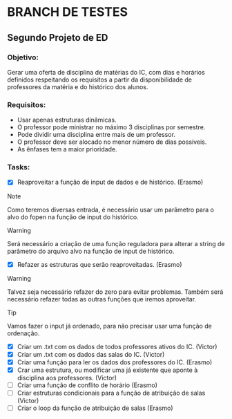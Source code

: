 # BRANCH DE TESTES

## Segundo Projeto de ED

### Objetivo:
Gerar uma oferta de disciplina de matérias do IC, com dias e horários definidos respeitando os requisitos a partir da disponibilidade de professores da matéria e do histórico dos alunos.

### Requisitos:

- Usar apenas estruturas dinâmicas.
- O professor pode ministrar no máximo 3 disciplinas por semestre.
- Pode dividir uma disciplina entre mais de um professor.
- O professor deve ser alocado no menor número de dias possíveis.
- As ênfases tem a maior prioridade.

### Tasks:

- [x] Reaproveitar a função de input de dados e de histórico. (Erasmo)
> [!NOTE]
> Como teremos diversas entrada, é necessário usar um parâmetro para o alvo do fopen na função de input do histórico.

> [!WARNING]
> Será necessário a criação de uma função reguladora para alterar a string de parâmetro do arquivo alvo na função de input de histórico.

- [x] Refazer as estruturas que serão reaproveitadas. (Erasmo)
> [!WARNING]
> Talvez seja necessário refazer do zero para evitar problemas. Também será necessário refazer todas as outras funções que iremos aproveitar.

> [!TIP]
> Vamos fazer o input já ordenado, para não precisar usar uma função de ordenação.

- [x] Criar um .txt com os dados de todos professores ativos do IC. (Victor)
- [x] Criar um .txt com os dados das salas do IC. (Victor)
- [x] Criar uma função para ler os dados dos professores do IC. (Erasmo)
- [x] Crar uma estrutura, ou modificar uma já existente que aponte à disciplina aos professores. (Victor)
- [ ] Criar uma função de conflito de horário (Erasmo)
- [ ] Criar estruturas condicionais para a função de atribuição de salas (Victor)
- [ ] Criar o loop da função de atribuição de salas (Erasmo)